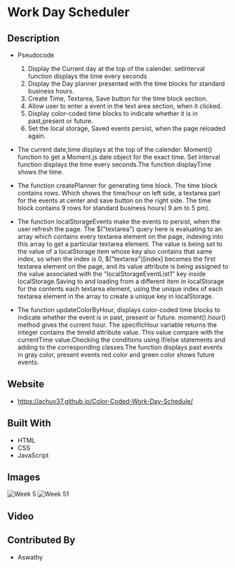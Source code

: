 # Work Day Scheduler 
## Description
* Pseudocode 
  1. Display the Current day at the top of the calender. setInterval function   displays the time every seconds
  2. Display the Day planner presented with the time blocks for standard business hours.
  3. Create Time, Textarea, Save button for the time block section.
  4. Allow user to enter a event in the text area section, when it clicked.
  5. Display color-coded time blocks to indicate whether it is in past,present  or future.
  6. Set the local storage, Saved events persist, when the page reloaded again.



 * The current date,time displays at the top of the calender. Moment() function to get a Moment.js date object for the exact time. Set interval function displays the time every seconds.The function displayTime shows the time.
 * The function createPlanner for generating time block. The time block  contains rows. Which shows the time/hour on left side, a textarea part for the events at center and save button on the right side. The time block contains 9 rows for standard business hours( 9 am to 5 pm).
 * The function localStorageEvents make the events to persist, when the user refresh the page. The $("textarea") query here is evaluating to an array which contains every textarea element on the page, indexing into this array to get a particular textarea element. The value is being set to the value of a localStorage item whose key also contains that same index, so when the index is 0, $("textarea")[index] becomes the first textarea element on the page, and its value attribute is being assigned to the value associated with the "localStorageEventList1" key inside localStorage.Saving to and loading from a different item in localStorage for the contents each textarea element, using the unique index of each textarea element in the array to create a unique key in localStorage.
 * The function updateColorByHour, displays color-coded time blocks to indicate whether the event is in past, present or future. moment().hour() method gives the current hour. The specificHour variable returns the integer contains the timeId attribute value. This value compare with the currentTime value.Checking the conditions using if/else statements and adding to the corresponding classes.The function displays past events in gray color, present events red color and green color shows future events.
## Website
 * https://achuv37.github.io/Color-Coded-Work-Day-Schedule/ 

## Built With
 * HTML
 * CSS
 * JavaScript

## Images
![Week 5](https://user-images.githubusercontent.com/93412486/159074541-74dc36ae-dd44-4a71-981b-5aab1c3e16d3.JPG)
![Week 51](https://user-images.githubusercontent.com/93412486/159074550-60a98c0f-37d0-486c-b954-adf3259991da.JPG)
## Video

## Contributed By
* Aswathy 

